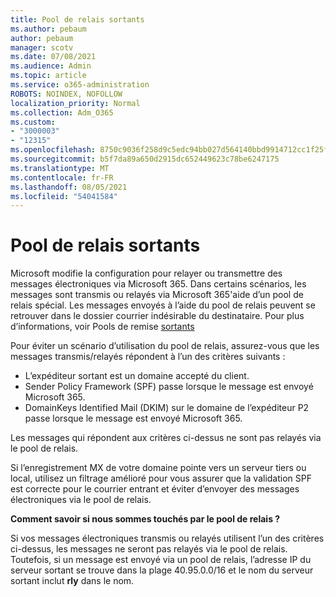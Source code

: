 ```yaml
---
title: Pool de relais sortants
ms.author: pebaum
author: pebaum
manager: scotv
ms.date: 07/08/2021
ms.audience: Admin
ms.topic: article
ms.service: o365-administration
ROBOTS: NOINDEX, NOFOLLOW
localization_priority: Normal
ms.collection: Adm_O365
ms.custom:
- "3000003"
- "12315"
ms.openlocfilehash: 8750c9036f258d9c5edc94bb027d564140bbd9914712cc1f25ff3abc3f4b9468
ms.sourcegitcommit: b5f7da89a650d2915dc652449623c78be6247175
ms.translationtype: MT
ms.contentlocale: fr-FR
ms.lasthandoff: 08/05/2021
ms.locfileid: "54041584"
---
```

# <a name="outbound-relay-pool"></a>Pool de relais sortants

Microsoft modifie la configuration pour relayer ou transmettre des messages électroniques via Microsoft 365. Dans certains scénarios, les messages sont transmis ou relayés via Microsoft 365'aide d’un pool de relais spécial. Les messages envoyés à l’aide du pool de relais peuvent se retrouver dans le dossier courrier indésirable du destinataire. Pour plus d’informations, voir Pools de remise [sortants](/microsoft-365/security/office-365-security/high-risk-delivery-pool-for-outbound-messages#relay-pool)

Pour éviter un scénario d’utilisation du pool de relais, assurez-vous que les messages transmis/relayés répondent à l’un des critères suivants :

- L’expéditeur sortant est un domaine accepté du client.
- Sender Policy Framework (SPF) passe lorsque le message est envoyé Microsoft 365.
- DomainKeys Identified Mail (DKIM) sur le domaine de l’expéditeur P2 passe lorsque le message est envoyé Microsoft 365.
 
Les messages qui répondent aux critères ci-dessus ne sont pas relayés via le pool de relais.

Si l’enregistrement MX de votre domaine pointe vers un serveur tiers ou local, utilisez un filtrage amélioré pour vous assurer que la validation SPF est correcte pour le courrier entrant et éviter d’envoyer des messages électroniques via le pool de relais.

**Comment savoir si nous sommes touchés par le pool de relais ?**

Si vos messages électroniques transmis ou relayés utilisent l’un des critères ci-dessus, les messages ne seront pas relayés via le pool de relais. Toutefois, si un message est envoyé via un pool de relais, l’adresse IP du serveur sortant se trouve dans la plage 40.95.0.0/16 et le nom du serveur sortant inclut **rly** dans le nom.

